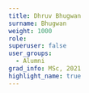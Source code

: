```yaml
---
title: Dhruv Bhugwan
surname: Bhugwan
weight: 1000
role:
superuser: false
user_groups:
  - Alumni
grad_info: MSc, 2021
highlight_name: true
---
```

